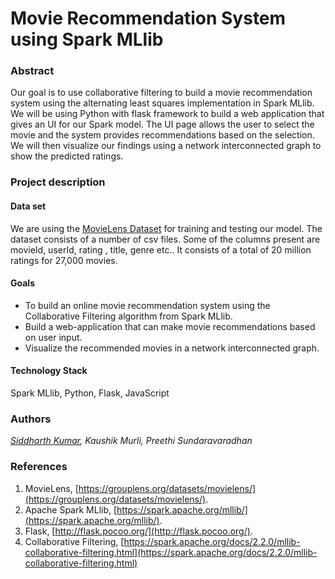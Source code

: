 # Movie Recommendation System using Spark MLlib

### Abstract
Our goal is to use collaborative filtering to build a movie recommendation system using the alternating least squares implementation in Spark MLlib.  We will be using Python with flask framework to build a web application that gives an UI for our Spark model. The UI page allows the user to select the movie and the system provides recommendations based on the selection. 
We will then visualize our findings using a network interconnected graph to show the predicted ratings. 

### Project description

#### Data set 
We are using the [MovieLens Dataset](https://grouplens.org/datasets/movielens/) for training and testing our model.
The dataset consists of a number of csv files. Some of the columns present are movieId, userId, rating , title, genre etc..  It consists of a total of 20 million ratings for 27,000 movies.

#### Goals
* To build an online movie recommendation system using the Collaborative Filtering algorithm from Spark MLlib.
* Build a web-application that can make movie recommendations based on user input.
* Visualize the recommended movies in a network interconnected graph.

#### Technology Stack
Spark MLlib, Python, Flask, JavaScript

### Authors
_[Siddharth Kumar](https://sidkuma24.github.com), Kaushik Murli, Preethi Sundaravaradhan_

### References
1. MovieLens, [https://grouplens.org/datasets/movielens/](https://grouplens.org/datasets/movielens/).
2. Apache Spark MLlib, [https://spark.apache.org/mllib/](https://spark.apache.org/mllib/).
3. Flask, [http://flask.pocoo.org/](http://flask.pocoo.org/).
4. Collaborative Filtering, [https://spark.apache.org/docs/2.2.0/mllib-collaborative-filtering.html](https://spark.apache.org/docs/2.2.0/mllib-collaborative-filtering.html)
